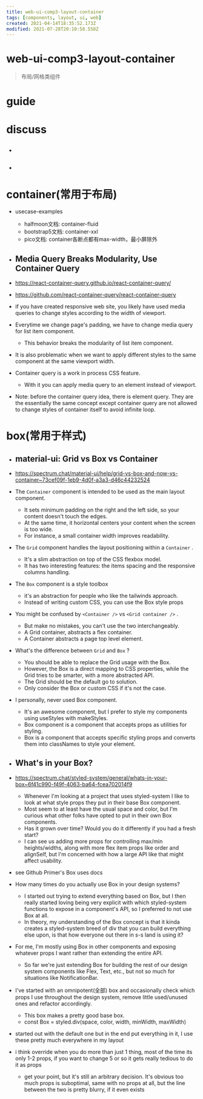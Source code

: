 ```yaml
---
title: web-ui-comp3-layout-container
tags: [components, layout, ui, web]
created: 2021-04-14T18:35:52.173Z
modified: 2021-07-28T20:10:58.558Z
---
```


# web-ui-comp3-layout-container

> 布局/网格类组件

# guide

# discuss

- ## 

- ## 

# container(常用于布局)

- usecase-examples
  - halfmoon文档: container-fluid
  - bootstrap5文档: container-xxl
  - pico文档: container各断点都有max-width，最小屏除外

- ## Media Query Breaks Modularity, Use Container Query
- https://react-container-query.github.io/react-container-query/
- https://github.com/react-container-query/react-container-query
- if you have created responsive web site, you likely have used media queries to change styles according to the width of viewport.
- Everytime we change page's padding, we have to change media query for list item component. 
  - This behavior breaks the modularity of list item component.
- It is also problematic when we want to apply different styles to the same component at the same viewport width.
- Container query is a work in process CSS feature. 
  - With it you can apply media query to an element instead of viewport. 
- Note: before the container query idea, there is element query. They are the essentially the same concept except container query are not allowed to change styles of container itself to avoid infinite loop.

# box(常用于样式)

- ## material-ui: Grid vs Box vs Container
- https://spectrum.chat/material-ui/help/grid-vs-box-and-now-vs-container~73cef09f-1eb9-4d0f-a3a3-d46c44232524
- The `Container` component is intended to be used as the main layout component. 
  - It sets minimum padding on the right and the left side, so your content doesn't touch the edges. 
  - At the same time, it horizontal centers your content when the screen is too wide. 
  - For instance, a small container width improves readability.
- The `Grid` component handles the layout positioning within a `Container` . 
  - It's a slim abstraction on top of the CSS flexbox model. 
  - It has two interesting features: the items spacing and the responsive columns handling. 
- The `Box` component is a style toolbox
  - it's an abstraction for people who like the tailwinds approach. 
  - Instead of writing custom CSS, you can use the Box style props
- You might be confused by `<Container />` vs `<Grid container />` . 
  - But make no mistakes, you can't use the two interchangeably. 
  - A Grid container, abstracts a flex container. 
  - A Container abstracts a page top level element.
- What's the difference between `Grid` and `Box` ? 
  - You should be able to replace the Grid usage with the Box. 
  - However, the Box is a direct mapping to CSS properties, while the Grid tries to be smarter, with a more abstracted API. 
  - The Grid should be the default go to solution. 
  - Only consider the Box or custom CSS if it's not the case.
- I personally, never used Box component. 
  - It's an awesome component, but I prefer to style my components using useStyles with makeStyles. 
  - Box component is a component that accepts props as utilities for styling.
  -  Box is a component that accepts specific styling props and converts them into classNames to style your element.

- ## What's in your Box?
- https://spectrum.chat/styled-system/general/whats-in-your-box~6f41c990-f49f-4063-ba64-fcea702014f9
  - Whenever I'm looking at a project that uses styled-system I like to look at what style props they put in their base Box component. 
  - Most seem to at least have the usual space and color, but I'm curious what other folks have opted to put in their own Box components. 
  - Has it grown over time? Would you do it differently if you had a fresh start?
  - I can see us adding more props for controlling max/min heights/widths, along with more flex item props like order and alignSelf, but I'm concerned with how a large API like that might affect usability.
- see Github Primer's Box uses docs
- How many times do you actually use Box in your design systems?
  - I started out trying to extend everything based on Box, but I then really started loving being very explicit with which styled-system functions to expose in a component's API, so I preferred to not use Box at all.
  - In theory, my understanding of the Box concept is that it kinda creates a styled-system breed of div that you can build everything else upon, is that how everyone out there in s-s land is using it?
- For me, I'm mostly using Box in other components and exposing whatever props I want rather than extending the entire API.
  - So far we're just extending Box for building the rest of our design system components like Flex, Text, etc., but not so much for situations like NotificationBar.
- I've started with an omnipotent(全部) box and occasionally check which props I use throughout the design system, remove little used/unused ones and refactor accordingly.
  - This box makes a pretty good base box.
  - const Box = styled.div(space, color, width, minWidth, maxWidth)
- started out with the default one but in the end put everything in it, I use these pretty much everywhere in my layout
- i think override when you do more than just 1 thing, most of the time its only 1-2 props, if you want to change 5 or so it gets really tedious to do it as props
  - get your point, but it's still an arbitrary decision. It's obvious too much props is suboptimal, same with no props at all, but the line between the two is pretty blurry, if it even exists  
